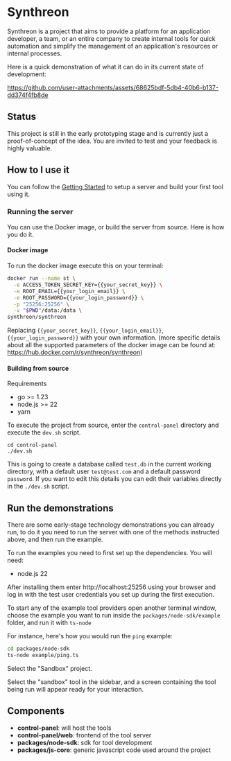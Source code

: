 # Synthreon

Synthreon is a project that aims to provide a platform for an application developer, a team, or an entire company to create internal tools for quick automation and simplify the management of an application's resources or internal processes.

Here is a quick demonstration of what it can do in its current state of development:





https://github.com/user-attachments/assets/68625bdf-5db4-40b6-b137-dd374f4fb8de






## Status 
This project is still in the early prototyping stage and is currently just a proof-of-concept of the idea. You are invited to test and your feedback is highly valuable.


## How to I use it

You can follow the [Getting Started](/docs/getting-started.md) to setup a server and build your first tool using it.

### Running the server

You can use the Docker image, or build the server from source. Here is how you do it.

#### Docker image

To run the docker image execute this on your terminal:

```bash
docker run --name st \
  -e ACCESS_TOKEN_SECRET_KEY={{your_secret_key}} \
  -e ROOT_EMAIL={{your_login_email}} \
  -e ROOT_PASSWORD={{your_login_password}} \
  -p "25256:25256" \
  -v "$PWD"/data:/data \
synthreon/synthreon
```

Replacing `{{your_secret_key}}`, `{{your_login_email}}`, `{{your_login_password}}` with your own information.
(more specific details about all the supported parameters of the docker image can be found at: https://hub.docker.com/r/synthreon/synthreon)

#### Building from source

Requirements
 - go >= 1.23
 - node.js >= 22
 - yarn

To execute the project from source, enter the `control-panel` directory and execute the `dev.sh` script.

```
cd control-panel
./dev.sh
```

This is going to create a database called `test.db` in the current working directory, with a default user `test@test.com` and a default password `password`. If you want to edit this details you can edit their variables directly in the `./dev.sh` script.

## Run the demonstrations
There are some early-stage technology demonstrations you can already run, to do it you need to run the server with one of the methods instructed above, and then run the example.

To run the examples you need to first set up the dependencies. You will need:
 - node.js 22

After installing them enter http://localhost:25256 using your browser and log in with the test user credentials you set up during the first execution.

To start any of the example tool providers open another terminal window, choose the example you want to run inside the `packages/node-sdk/example` folder, and run it with `ts-node`

For instance, here's how you would run the `ping` example:
```bash
cd packages/node-sdk
ts-node example/ping.ts 
```

Select the "Sandbox" project.

Select the "sandbox" tool in the sidebar, and a screen containing the tool being run will appear ready for your interaction.

## Components
 - **control-panel**: will host the tools
 - **control-panel/web**: frontend of the tool server
 - **packages/node-sdk**: sdk for tool development
 - **packages/js-core**: generic javascript code used around the project
